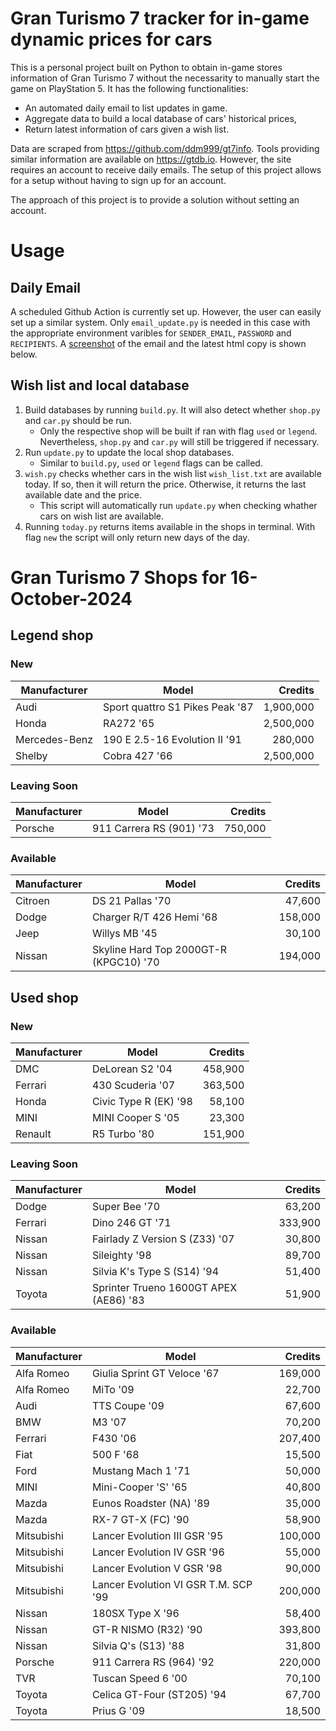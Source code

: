 # Gran Turismo 7 tracker for in-game dynamic prices for cars

This is a personal project built on Python to obtain in-game stores information of Gran Turismo 7 without the necessarity to manually start the game on PlayStation 5. It has the following functionalities:

- An automated daily email to list updates in game.
- Aggregate data to build a local database of cars' historical prices,
- Return latest information of cars given a wish list.

Data are scraped from https://github.com/ddm999/gt7info. Tools providing similar information are available on https://gtdb.io. However, the site requires an account to receive daily emails. The setup of this project allows for a setup without having to sign up for an account.

The approach of this project is to provide a solution without setting an account.

# Usage

## Daily Email

A scheduled Github Action is currently set up. However, the user can easily set up a similar system. Only `email_update.py` is needed in this case with the appropriate environment varibles for `SENDER_EMAIL`, `PASSWORD` and `RECIPIENTS`. A [screenshot](https://raw.githubusercontent.com/marcohoucheng/Gran-Turismo-7-Price-Tracker/main/data/email_screenshot.png) of the email and the latest html copy is shown below.

## Wish list and local database

1. Build databases by running `build.py`. It will also detect whether `shop.py` and `car.py` should be run.
    - Only the respective shop will be built if ran with flag `used` or `legend`. Nevertheless, `shop.py` and `car.py` will still be triggered if necessary.
2. Run `update.py` to update the local shop databases.
    - Similar to `build.py`, `used` or `legend` flags can be called.
3. `wish.py` checks whether cars in the wish list `wish_list.txt` are available today. If so, then it will return the price. Otherwise, it returns the last available date and the price.
    - This script will automatically run `update.py` when checking whather cars on wish list are available.
4. Running `today.py` returns items available in the shops in terminal. With flag `new` the script will only return new days of the day.


# Gran Turismo 7 Shops for 16-October-2024



## Legend shop

### New
 | Manufacturer | Model | Credits |
 | --- | --- | --: |
|Audi|Sport quattro S1 Pikes Peak '87|1,900,000|
|Honda|RA272 '65|2,500,000|
|Mercedes-Benz|190 E 2.5-16 Evolution II '91|280,000|
|Shelby|Cobra 427 '66|2,500,000|

### Leaving Soon
 | Manufacturer | Model | Credits |
 | --- | --- | --: |
|Porsche|911 Carrera RS (901) '73|750,000|

### Available
 | Manufacturer | Model | Credits |
 | --- | --- | --: |
|Citroen|DS 21 Pallas '70|47,600|
|Dodge|Charger R/T 426 Hemi '68|158,000|
|Jeep|Willys MB '45|30,100|
|Nissan|Skyline Hard Top 2000GT-R (KPGC10) '70|194,000|


## Used shop

### New
 | Manufacturer | Model | Credits |
 | --- | --- | --: |
|DMC|DeLorean S2 '04|458,900|
|Ferrari|430 Scuderia '07|363,500|
|Honda|Civic Type R (EK) '98|58,100|
|MINI|MINI Cooper S '05|23,300|
|Renault|R5 Turbo '80|151,900|

### Leaving Soon
 | Manufacturer | Model | Credits |
 | --- | --- | --: |
|Dodge|Super Bee '70|63,200|
|Ferrari|Dino 246 GT '71|333,900|
|Nissan|Fairlady Z Version S (Z33) '07|30,800|
|Nissan|Sileighty '98|89,700|
|Nissan|Silvia K's Type S (S14) '94|51,400|
|Toyota|Sprinter Trueno 1600GT APEX (AE86) '83|51,900|

### Available
 | Manufacturer | Model | Credits |
 | --- | --- | --: |
|Alfa Romeo|Giulia Sprint GT Veloce '67|169,000|
|Alfa Romeo|MiTo '09|22,700|
|Audi|TTS Coupe '09|67,600|
|BMW|M3 '07|70,200|
|Ferrari|F430 '06|207,400|
|Fiat|500 F '68|15,500|
|Ford|Mustang Mach 1 '71|50,000|
|MINI|Mini-Cooper 'S' '65|40,800|
|Mazda|Eunos Roadster (NA) '89|35,000|
|Mazda|RX-7 GT-X (FC) '90|58,900|
|Mitsubishi|Lancer Evolution III GSR '95|100,000|
|Mitsubishi|Lancer Evolution IV GSR '96|55,000|
|Mitsubishi|Lancer Evolution V GSR '98|90,000|
|Mitsubishi|Lancer Evolution VI GSR T.M. SCP '99|200,000|
|Nissan|180SX Type X '96|58,400|
|Nissan|GT-R NISMO (R32) '90|393,800|
|Nissan|Silvia Q's (S13) '88|31,800|
|Porsche|911 Carrera RS (964) '92|220,000|
|TVR|Tuscan Speed 6 '00|70,100|
|Toyota|Celica GT-Four (ST205) '94|67,700|
|Toyota|Prius G '09|18,500|
